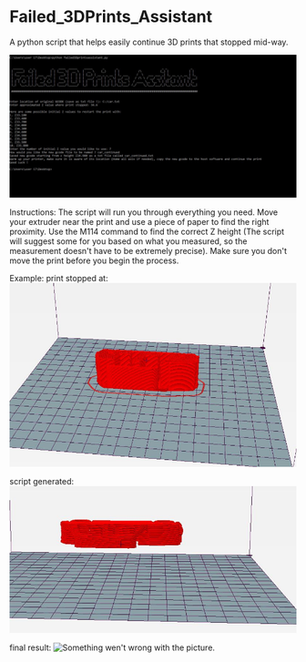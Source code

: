 # Failed_3DPrints_Assistant
A python script that helps easily continue 3D prints that stopped mid-way.

![Something wen't wrong with the picture.](demo_pic.JPG "Assistant Demo")


Instructions:
The script will run you through everything you need. Move your extruder near the print and use a piece of paper to find the right proximity. Use the M114 command to find the correct Z height (The script will suggest some for you based on what you measured, so the measurement doesn't have to be extremely precise).  Make sure you don't move the print before you begin the process.

Example:
print stopped at: 
![Something wen't wrong with the picture.](demo1.JPG "Assistant Demo")

script generated: 
![Something wen't wrong with the picture.](demo2.JPG "Assistant Demo")



final result:
![Something wen't wrong with the picture.](demo3.JPG "Assistant Demo")
